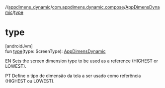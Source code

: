 //[appdimens_dynamic](../../../index.md)/[com.appdimens.dynamic.compose](../index.md)/[AppDimensDynamic](index.md)/[type](type.md)

# type

[androidJvm]\
fun [type](type.md)(type: ScreenType): [AppDimensDynamic](index.md)

EN Sets the screen dimension type to be used as a reference (HIGHEST or LOWEST).

PT Define o tipo de dimensão da tela a ser usado como referência (HIGHEST ou LOWEST).